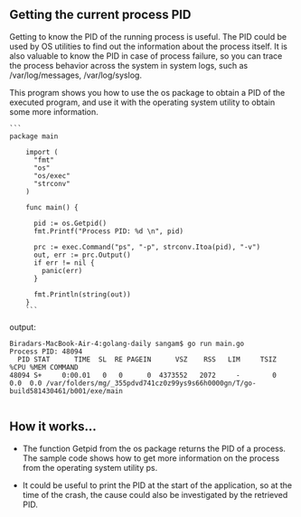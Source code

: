 ## Getting the current process PID 

Getting to know the PID of the running process is useful. The PID could be used by OS utilities to find out the information about the process itself. It is also valuable to know the PID in case of process failure, so you can trace the process behavior across the system in system logs, such as /var/log/messages, /var/log/syslog.

This program shows you how to use the os package to obtain a PID of the executed program, and use it with the operating system utility to obtain some more information.

    ```
    package main

        import (
          "fmt"
          "os"
          "os/exec"
          "strconv"
        )

        func main() {

          pid := os.Getpid()
          fmt.Printf("Process PID: %d \n", pid)

          prc := exec.Command("ps", "-p", strconv.Itoa(pid), "-v")
          out, err := prc.Output()
          if err != nil {
            panic(err)
          }

          fmt.Println(string(out))
        }
        ```
        
output:

```
Biradars-MacBook-Air-4:golang-daily sangam$ go run main.go
Process PID: 48094 
  PID STAT      TIME  SL  RE PAGEIN      VSZ    RSS   LIM     TSIZ  %CPU %MEM COMMAND
48094 S+     0:00.01   0   0      0  4373552   2072     -        0   0.0  0.0 /var/folders/mg/_355pdvd741cz0z99ys9s66h0000gn/T/go-build581430461/b001/exe/main


```

## How it works…

- The function Getpid from the os package returns the PID of a process. The sample code shows how to get more information on the process from the operating system utility ps.

- It could be useful to print the PID at the start of the application, so at the time of the crash, the cause could also be investigated by the retrieved PID.
